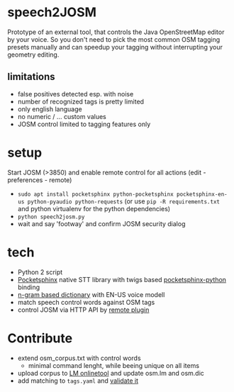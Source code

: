 # speech2JOSM

Prototype of an external tool, that controls the Java OpenStreetMap editor by your voice. So you don't need to pick the most common OSM tagging presets manually and can speedup your tagging without interrupting your geometry editing.

## limitations

* false positives detected  esp. with noise
* number of recognized tags is pretty limited
* only english language
* no numeric / ... custom values
* JOSM control limited to tagging features only

# setup

Start JOSM (>3850) and enable remote control for all actions (edit - preferences - remote)
* `sudo apt install pocketsphinx python-pocketsphinx pocketsphinx-en-us python-pyaudio python-requests` (or use `pip -R requirements.txt` and python virtualenv for the python dependencies)
* `python speech2josm.py`
* wait and say 'footway' and confirm JOSM security dialog

# tech

* Python 2 script
* [Pocketsphinx](https://github.com/cmusphinx/pocketsphinx) native STT library with twigs based [pocketsphinx-python](https://github.com/cmusphinx/pocketsphinx-python) binding
* [n-gram based dictionary](https://cmusphinx.github.io/wiki/tutoriallm/#building-a-simple-language-model-using-a-web-service) with EN-US voice modell
* match speech control words against OSM tags
* control JOSM via HTTP API by [remote plugin](https://wiki.openstreetmap.org/wiki/JOSM/RemoteControl)

# Contribute

* extend osm_corpus.txt with control words
    * minimal command lenght, while beeing unique on all items
* upload corpus to [LM onlinetool](http://www.speech.cs.cmu.edu/tools/lmtool-new.html) and update osm.lm and osm.dic
* add matching to `tags.yaml` and [validate it](https://codebeautify.org/yaml-validator)
